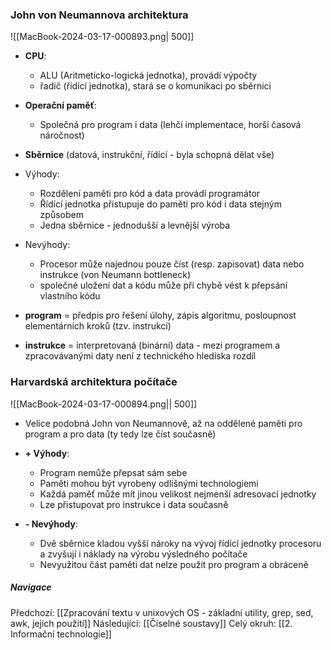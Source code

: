 ### John von Neumannova architektura
![[MacBook-2024-03-17-000893.png| 500]]
- **CPU**:
	- ALU (Aritmeticko-logická jednotka), provádí výpočty
	- řadič (řídící jednotka), stará se o komunikaci po sběrnici
- **Operační paměť**:
	- Společná pro program i data (lehčí implementace, horší časová náročnost)
- **Sběrnice** (datová, instrukční, řídící - byla schopná dělat vše)

- Výhody:
	- Rozdělení paměti pro kód a data provádí programátor
	- Řídící jednotka přistupuje do paměti pro kód i data stejným způsobem
	- Jedna sběrnice - jednodušší a levnější výroba
- Nevýhody:
	- Procesor může najednou pouze číst (resp. zapisovat) data nebo instrukce (von Neumann bottleneck)
	- společné uložení dat a kódu může při chybě vést k přepsání vlastního kódu

- **program** = předpis pro řešení úlohy, zápis algoritmu, posloupnost elementárních kroků (tzv. instrukcí)
- **instrukce** = interpretovaná (binární) data - mezi programem a zpracovávanými daty není z technického hlediska rozdíl

### Harvardská architektura počítače
![[MacBook-2024-03-17-000894.png|| 500]]
- Velice podobná John von Neumannově, až na oddělené paměti pro program a pro data (ty tedy lze číst současně)

- **+ Výhody**:
	- Program nemůže přepsat sám sebe
	- Paměti mohou být vyrobeny odlišnými technologiemi
	- Každá paměť může mít jinou velikost nejmenší adresovací jednotky
	- Lze přistupovat pro instrukce i data současně
- **- Nevýhody**:
	- Dvě sběrnice kladou vyšší nároky na vývoj řídící jednotky procesoru a zvyšují i náklady na výrobu výsledného počítače
	- Nevyužitou část paměti dat nelze použít pro program a obráceně

##### Navigace
Předchozí:  [[Zpracování textu v unixových OS - základní utility, grep, sed, awk, jejich použití]]
Následující: [[Číselné soustavy]]
Celý okruh: [[2. Informační technologie]]